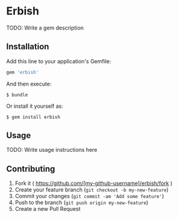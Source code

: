 # Erbish

TODO: Write a gem description

## Installation

Add this line to your application's Gemfile:

```ruby
gem 'erbish'
```

And then execute:

    $ bundle

Or install it yourself as:

    $ gem install erbish

## Usage

TODO: Write usage instructions here

## Contributing

1. Fork it ( https://github.com/[my-github-username]/erbish/fork )
2. Create your feature branch (`git checkout -b my-new-feature`)
3. Commit your changes (`git commit -am 'Add some feature'`)
4. Push to the branch (`git push origin my-new-feature`)
5. Create a new Pull Request
